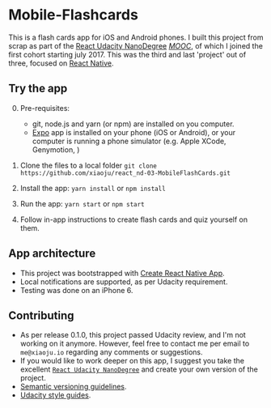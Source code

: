 # Mobile-Flashcards

This is a flash cards app for iOS and Android phones.
I built this project from scrap as part of the [React Udacity NanoDegree](https://www.udacity.com/course/react-nanodegree--nd019) [_MOOC_](https://en.wikipedia.org/wiki/Massive_open_online_course), of which I joined the first cohort starting july 2017. This was the third and last 'project' out of three, focused on [React Native](https://facebook.github.io/react-native/docs/tutorial.html).

## Try the app

0. Pre-requisites:

   * git, node.js and yarn (or npm) are installed on you computer.
   * [Expo](https://expo.io) app is installed on your phone (iOS or Android), or your computer is running a phone simulator (e.g. Apple XCode, Genymotion, )

1. Clone the files to a local folder
   `git clone https://github.com/xiaoju/react_nd-03-MobileFlashCards.git`
1. Install the app:
   `yarn install` or `npm install`
1. Run the app:
   `yarn start` or `npm start`
1. Follow in-app instructions to create flash cards and quiz yourself on them.

## App architecture

* This project was bootstrapped with [Create React Native App](https://github.com/react-community/create-react-native-app).
* Local notifications are supported, as per Udacity requirement.
* Testing was done on an iPhone 6.

## Contributing

* As per release 0.1.0, this project passed Udacity review, and I'm not working on it anymore. However, feel free to contact me per email to `me@xiaoju.io` regarding any comments or suggestions.
* If you would like to work deeper on this app, I suggest you take the excellent [`React Udacity NanoDegree`](https://www.udacity.com/course/react-nanodegree--nd019) and create your own version of the project.
* [Semantic versioning guidelines](http://semver.org/).
* [Udacity style guides](https://udacity.github.io/git-styleguide/).
